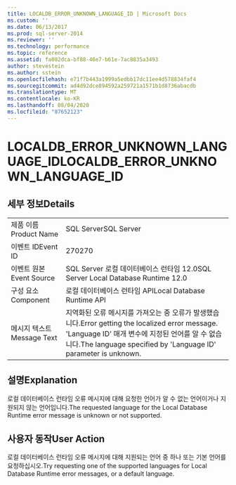 ```yaml
---
title: LOCALDB_ERROR_UNKNOWN_LANGUAGE_ID | Microsoft Docs
ms.custom: ''
ms.date: 06/13/2017
ms.prod: sql-server-2014
ms.reviewer: ''
ms.technology: performance
ms.topic: reference
ms.assetid: fa082dca-bf88-46e7-b61e-7ac8835a3493
author: stevestein
ms.author: sstein
ms.openlocfilehash: e71f7b443a1999a5edbb17dc11ee4d578834faf4
ms.sourcegitcommit: ad4d92dce894592a259721a1571b1d8736abacdb
ms.translationtype: MT
ms.contentlocale: ko-KR
ms.lasthandoff: 08/04/2020
ms.locfileid: "87652123"
---
```

# <a name="localdb_error_unknown_language_id"></a><span data-ttu-id="20c3f-102">LOCALDB_ERROR_UNKNOWN_LANGUAGE_ID</span><span class="sxs-lookup"><span data-stu-id="20c3f-102">LOCALDB_ERROR_UNKNOWN_LANGUAGE_ID</span></span>
    
## <a name="details"></a><span data-ttu-id="20c3f-103">세부 정보</span><span class="sxs-lookup"><span data-stu-id="20c3f-103">Details</span></span>  
  
|||  
|-|-|  
|<span data-ttu-id="20c3f-104">제품 이름</span><span class="sxs-lookup"><span data-stu-id="20c3f-104">Product Name</span></span>|<span data-ttu-id="20c3f-105">SQL Server</span><span class="sxs-lookup"><span data-stu-id="20c3f-105">SQL Server</span></span>|  
|<span data-ttu-id="20c3f-106">이벤트 ID</span><span class="sxs-lookup"><span data-stu-id="20c3f-106">Event ID</span></span>|<span data-ttu-id="20c3f-107">270</span><span class="sxs-lookup"><span data-stu-id="20c3f-107">270</span></span>|  
|<span data-ttu-id="20c3f-108">이벤트 원본</span><span class="sxs-lookup"><span data-stu-id="20c3f-108">Event Source</span></span>|<span data-ttu-id="20c3f-109">SQL Server 로컬 데이터베이스 런타임 12.0</span><span class="sxs-lookup"><span data-stu-id="20c3f-109">SQL Server Local Database Runtime 12.0</span></span>|  
|<span data-ttu-id="20c3f-110">구성 요소</span><span class="sxs-lookup"><span data-stu-id="20c3f-110">Component</span></span>|<span data-ttu-id="20c3f-111">로컬 데이터베이스 런타임 API</span><span class="sxs-lookup"><span data-stu-id="20c3f-111">Local Database Runtime API</span></span>|  
|<span data-ttu-id="20c3f-112">메시지 텍스트</span><span class="sxs-lookup"><span data-stu-id="20c3f-112">Message Text</span></span>|<span data-ttu-id="20c3f-113">지역화된 오류 메시지를 가져오는 중 오류가 발생했습니다.</span><span class="sxs-lookup"><span data-stu-id="20c3f-113">Error getting the localized error message.</span></span> <span data-ttu-id="20c3f-114">'Language ID' 매개 변수에 지정된 언어를 알 수 없습니다.</span><span class="sxs-lookup"><span data-stu-id="20c3f-114">The language specified by 'Language ID' parameter is unknown.</span></span>|  
  
## <a name="explanation"></a><span data-ttu-id="20c3f-115">설명</span><span class="sxs-lookup"><span data-stu-id="20c3f-115">Explanation</span></span>  
 <span data-ttu-id="20c3f-116">로컬 데이터베이스 런타임 오류 메시지에 대해 요청한 언어가 알 수 없는 언어이거나 지원되지 않는 언어입니다.</span><span class="sxs-lookup"><span data-stu-id="20c3f-116">The requested language for the Local Database Runtime error message is unknown or not supported.</span></span>  
  
## <a name="user-action"></a><span data-ttu-id="20c3f-117">사용자 동작</span><span class="sxs-lookup"><span data-stu-id="20c3f-117">User Action</span></span>  
 <span data-ttu-id="20c3f-118">로컬 데이터베이스 런타임 오류 메시지에 대해 지원되는 언어 중 하나 또는 기본 언어를 요청하십시오.</span><span class="sxs-lookup"><span data-stu-id="20c3f-118">Try requesting one of the supported languages for Local Database Runtime error messages, or a default language.</span></span>  
  
  

